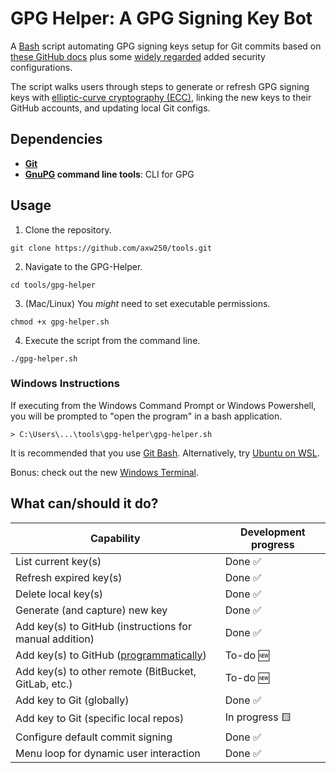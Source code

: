 # GPG Helper: A GPG Signing Key Bot

A [Bash](https://www.gnu.org/software/bash/) script automating GPG signing keys setup for Git commits based on [these GitHub docs](https://docs.github.com/en/free-pro-team@latest/github/authenticating-to-github/about-commit-signature-verification) plus some [widely regarded](https://blog.trailofbits.com/2019/07/08/fuck-rsa/) added security configurations.

The script walks users through steps to generate or refresh GPG signing keys with [elliptic-curve cryptography (ECC)](https://en.wikipedia.org/wiki/Curve25519), linking the new keys to their GitHub accounts, and updating local Git configs.

## Dependencies

- **[Git](https://git-scm.com/downloads)**
- **[GnuPG](https://www.gnupg.org/download/) command line tools**: CLI for GPG

## Usage

1. Clone the repository.

```
git clone https://github.com/axw250/tools.git
```

2. Navigate to the GPG-Helper.

```
cd tools/gpg-helper
```

3. (Mac/Linux) You _might_ need to set executable permissions.

```
chmod +x gpg-helper.sh
```

4. Execute the script from the command line.

```
./gpg-helper.sh
```

### Windows Instructions

If executing from the Windows Command Prompt or Windows Powershell, you will be prompted to "open the program" in a bash application.

```
> C:\Users\...\tools\gpg-helper\gpg-helper.sh
```

It is recommended that you use [Git Bash](https://gitforwindows.org/). Alternatively, try [Ubuntu on WSL](https://ubuntu.com/wsl).

Bonus: check out the new [Windows Terminal](https://github.com/microsoft/terminal).

## What can/should it do?

| Capability                                                                                                                             | Development progress |
| -------------------------------------------------------------------------------------------------------------------------------------- | -------------------- |
| List current key(s)                                                                                                                    | Done ✅              |
| Refresh expired key(s)                                                                                                                 | Done ✅              |
| Delete local key(s)                                                                                                                    | Done ✅              |
| Generate (and capture) new key                                                                                                         | Done ✅              |
| Add key(s) to GitHub (instructions for manual addition)                                                                                | Done ✅              |
| Add key(s) to GitHub ([programmatically](https://developer.github.com/v3/users/gpg_keys/#create-a-gpg-key-for-the-authenticated-user)) | To-do 🆕             |
| Add key(s) to other remote (BitBucket, GitLab, etc.)                                                                                   | To-do 🆕             |
| Add key to Git (globally)                                                                                                              | Done ✅              |
| Add key to Git (specific local repos)                                                                                                  | In progress 🟨       |
| Configure default commit signing                                                                                                       | Done ✅              |
| Menu loop for dynamic user interaction                                                                                                 | Done ✅              |
